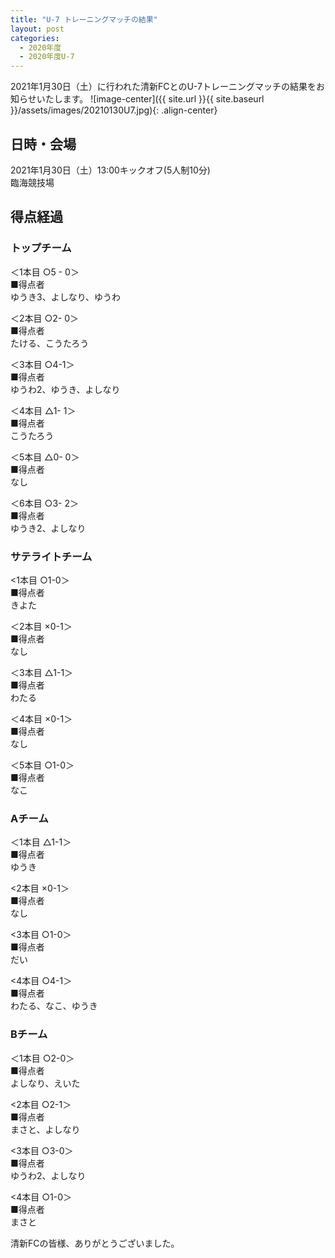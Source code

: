 ```yaml
---
title: "U-7 トレーニングマッチの結果"
layout: post
categories:
  - 2020年度
  - 2020年度U-7
---
```


2021年1月30日（土）に行われた清新FCとのU-7トレーニングマッチの結果をお知らせいたします。
![image-center]({{ site.url }}{{ site.baseurl }}/assets/images/20210130U7.jpg){: .align-center}

## 日時・会場

2021年1月30日（土）13:00キックオフ(5人制10分)<br>
臨海競技場

## 得点経過

### トップチーム

＜1本目 ○5 - 0＞<br>
■得点者<br>
ゆうき3、よしなり、ゆうわ

＜2本目 ○2- 0＞<br>
■得点者<br>
たける、こうたろう

＜3本目 ○4-1＞<br>
■得点者<br>
ゆうわ2、ゆうき、よしなり

＜4本目 △1- 1＞<br>
■得点者<br>
こうたろう

＜5本目 △0- 0＞<br>
■得点者<br>
なし

＜6本目 ○3- 2＞<br>
■得点者<br>
ゆうき2、よしなり

### サテライトチーム

<1本目 ○1-0＞<br>
■得点者<br>
きよた

＜2本目 ×0-1＞<br>
■得点者<br>
なし

＜3本目 △1-1＞<br>
■得点者<br>
わたる

＜4本目 ×0-1＞<br>
■得点者<br>
なし

＜5本目 ○1-0＞<br>
■得点者<br>
なこ

### Aチーム

＜1本目 △1-1＞<br>
■得点者<br>
ゆうき

<2本目 ×0-1＞<br>
■得点者<br>
なし

<3本目 ○1-0＞<br>
■得点者<br>
だい

<4本目 ○4-1＞<br>
■得点者<br>
わたる、なこ、ゆうき

### Bチーム

＜1本目 ○2-0＞<br>
■得点者<br>
よしなり、えいた

<2本目 ○2-1＞<br>
■得点者<br>
まさと、よしなり

<3本目 ○3-0＞<br>
■得点者<br>
ゆうわ2、よしなり

<4本目 ○1-0＞<br>
■得点者<br>
まさと



清新FCの皆様、ありがとうございました。
